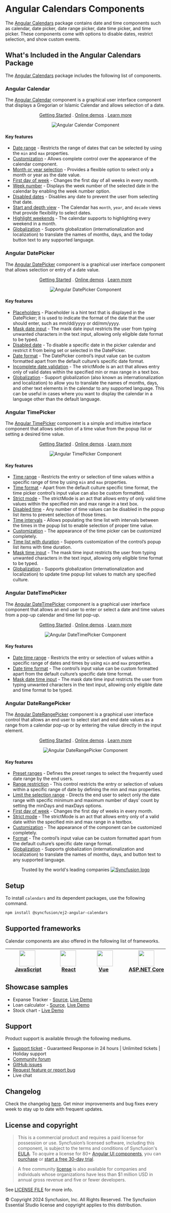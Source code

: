 # Angular Calendars Components

The [Angular Calendars](https://www.syncfusion.com/angular-components/angular-calendar?utm_source=npm&utm_medium=listing&utm_campaign=angular-calendar-npm) package contains date and time components such as calendar, date picker, date range picker, date time picker, and time picker. These components come with options to disable dates, restrict selection, and show custom events.

## What's Included in the Angular Calendars Package

The [Angular Calendars](https://www.syncfusion.com/angular-components/angular-calendar?utm_source=npm&utm_medium=listing&utm_campaign=angular-calendar-npm) package includes the following list of components.

### Angular Calendar

The [Angular Calendar](https://www.syncfusion.com/angular-components/angular-calendar?utm_source=npm&utm_medium=listing&utm_campaign=angular-calendar-npm) component is a graphical user interface component that displays a Gregorian or Islamic Calendar and allows selection of a date.

<p align="center">
  <a href="https://ej2.syncfusion.com/angular/documentation/calendar/getting-started/?utm_source=npm&utm_medium=listing&utm_campaign=angular-calendar-npm">Getting Started</a> .
  <a href="https://ej2.syncfusion.com/angular/demos/?utm_source=npm&utm_medium=listing&utm_campaign=angular-calendar-npm#/material/calendar/default">Online demos</a> .
  <a href="https://www.syncfusion.com/angular-components/angular-calendar?utm_source=npm&utm_medium=listing&utm_campaign=angular-calendar-npm">Learn more</a>
</p>

<p align="center">
<img alt="Angular Calendar Component" src="https://raw.githubusercontent.com/SyncfusionExamples/nuget-img/master/angular/angular-calendar.png">
</p>

#### Key features

* [Date range](https://ej2.syncfusion.com/angular/demos/?utm_source=npm&utm_campaign=calendar#/material/calendar/date-range) - Restricts the range of dates that can be selected by using the `min` and `max` properties.
* [Customization](https://ej2.syncfusion.com/angular/demos/?utm_source=npm&utm_campaign=calendar#/material/calendar/special-dates) - Allows complete control over the appearance of the calendar component.
* [Month or year selection](https://ej2.syncfusion.com/angular/documentation/calendar/calendar-views#calendar-views) - Provides a flexible option to select only a month or year as the date value.
* [First day of week](https://ej2.syncfusion.com/angular/documentation/calendar/how-to/change-the-first-day-of-week#change-the-first-day-of-week) - Changes the first day of all weeks in every month.
* [Week number](https://ej2.syncfusion.com/angular/documentation/calendar/how-to/render-the-calendar-with-week-numbers#render-calendar-with-week-number) - Displays the week number of the selected date in the calendar by enabling the week number option.
* [Disabled dates](https://ej2.syncfusion.com/angular/demos/?utm_source=npm&utm_campaign=calendar#/material/calendar/disabled) - Disables any date to prevent the user from selecting that date.
* [Start and depth view](https://ej2.syncfusion.com/angular/documentation/calendar/calendar-views#view-restriction) - The Calendar has `month`, `year`, and `decade` views that provide flexibility to select dates.
* [Highlight weekends](https://ej2.syncfusion.com/angular/documentation/calendar/customization#highlight-weekends) - The calendar supports to highlighting every weekend in a month.
* [Globalization](https://ej2.syncfusion.com/angular/documentation/calendar/globalization#globalization) - Supports globalization (internationalization and localization) to translate the names of months, days, and the today button text to any supported language.

### Angular DatePicker

The [Angular DatePicker](https://www.syncfusion.com/angular-components/angular-datepicker?utm_source=npm&utm_medium=listing&utm_campaign=angular-calendar-npm) component is a graphical user interface component that allows selection or entry of a date value.

<p align="center">
  <a href="https://ej2.syncfusion.com/angular/documentation/datepicker/getting-started/?utm_source=npm&utm_medium=listing&utm_campaign=angular-calendar-npm">Getting Started</a> .
  <a href="https://ej2.syncfusion.com/angular/demos/?utm_source=npm&utm_medium=listing&utm_campaign=angular-calendar-npm#/material/datepicker/default">Online demos</a> .
  <a href="https://www.syncfusion.com/angular-components/angular-datepicker?utm_source=npm&utm_medium=listing&utm_campaign=angular-calendar-npm">Learn more</a>
</p>

<p align="center">
<img alt="Angular DatePicker Component" src="https://raw.githubusercontent.com/SyncfusionExamples/nuget-img/master/angular/angular-datepicker.png">
</p>

#### Key features

* [Placeholders](https://ej2.syncfusion.com/angular/documentation/datepicker/how-to/disable-placeholder-readonly?utm_source=npm&utm_medium=listing&utm_campaign=angular-calendar-npm) - Placeholder is a hint text that is displayed in the DatePicker; it is used to indicate the format of the date that the user should enter, such as mm/dd/yyyy or dd/mm/yyyy.
* [Mask date input](https://ej2.syncfusion.com/angular/demos/?utm_source=npm&utm_medium=listing&utm_campaign=angular-calendar-npm#/material/datepicker/input-mask) - The mask date input restricts the user from typing unwanted characters in the text input, allowing only eligible date format to be typed.
* [Disabled date](https://ej2.syncfusion.com/angular/demos/?utm_source=npm&utm_medium=listing&utm_campaign=angular-calendar-npm#/material/datepicker/disabled) - To disable a specific date in the picker calendar and restrict it from being set or selected in the DatePicker.
* [Date format](https://ej2.syncfusion.com/angular/demos/?utm_source=npm&utm_medium=listing&utm_campaign=angular-calendar-npm#/material/datepicker/date-format) - The DatePicker control’s input value can be custom formatted apart from the default culture’s specific date format.
* [Incomplete date validation](https://ej2.syncfusion.com/angular/documentation/datepicker/strict-mode?utm_source=npm&utm_medium=listing&utm_campaign=angular-calendar-npm) - The strictMode is an act that allows entry only of valid dates within the specified min or max range in a text box.
* [Globalization](https://ej2.syncfusion.com/angular/documentation/datepicker/globalization?utm_source=npm&utm_medium=listing&utm_campaign=angular-calendar-npm) - Support globalization (also known as internationalization and localization) to allow you to translate the names of months, days, and other text elements in the calendar to any supported language. This can be useful in cases where you want to display the calendar in a language other than the default language.

### Angular TimePicker

The [Angular TimePicker](https://www.syncfusion.com/angular-components/angular-timepicker?utm_source=npm&utm_medium=listing&utm_campaign=angular-calendar-npm) component is a simple and intuitive interface component that allows selection of a time value from the popup list or setting a desired time value.

<p align="center">
  <a href="https://ej2.syncfusion.com/angular/documentation/timepicker/getting-started/?utm_source=npm&utm_medium=listing&utm_campaign=angular-calendar-npm">Getting Started</a> .
  <a href="https://ej2.syncfusion.com/angular/demos/?utm_source=npm&utm_medium=listing&utm_campaign=angular-calendar-npm#/material/timepicker/default">Online demos</a> .
  <a href="https://www.syncfusion.com/angular-components/angular-timepicker?utm_source=npm&utm_medium=listing&utm_campaign=angular-calendar-npm">Learn more</a>
</p>

<p align="center">
<img alt="Angular TimePicker Component" src="https://raw.githubusercontent.com/SyncfusionExamples/nuget-img/master/angular/angular-timepicker.png">
</p>

#### Key features

* [Time range](https://ej2.syncfusion.com/angular/demos/?utm_source=npm&utm_campaign=timepicker#/material/timepicker/time-range) - Restricts the entry or selection of time values within a specific range of time by using `min` and `max` properties.
* [Time format](https://ej2.syncfusion.com/angular/demos/?utm_source=npm&utm_campaign=timepicker#/material/timepicker/time-format) - Apart from the default culture specific time format, the time picker control’s input value can also be custom formatted.
* [Strict mode](https://ej2.syncfusion.com/angular/documentation/timepicker/strict-mode#timepicker) - The strictMode is an act that allows entry of only valid time values within the specified min and max range in a text box.
* [Disabled time](https://ej2.syncfusion.com/angular/demos/?utm_source=npm&utm_campaign=timepicker#/material/timepicker/list-formatting) - Any number of time values can be disabled in the popup list items to prevent selection of those times.
* [Time intervals](https://ej2.syncfusion.com/angular/demos/?utm_source=npm&utm_campaign=timepicker#/material/timepicker/list-formatting) -  Allows populating the time list with intervals between the times in the popup list to enable selection of proper time value.
* [Customization](https://ej2.syncfusion.com/angular/documentation/timepicker/how-to/css-customization#css-customization) - The appearance of the time picker can be customized completely.
* [Time list with duration](https://ej2.syncfusion.com/angular/demos/?utm_source=npm&utm_campaign=timepicker#/material/timepicker/list-formatting) - Supports customization of the control’s popup list items with time duration.
* [Mask time input](https://ej2.syncfusion.com/angular/demos/#/material/timepicker/input-mask) - The mask time input restricts the user from typing unwanted characters in the text input, allowing only eligible time format to be typed.
* [Globalization](https://ej2.syncfusion.com/angular/documentation/timepicker/globalization#globalization) - Supports globalization (internationalization and localization) to update time popup list values to match any specified culture.

### Angular DateTimePicker

The [Angular DateTimePicker](https://www.syncfusion.com/angular-components/angular-datetime-picker?utm_source=npm&utm_medium=listing&utm_campaign=angular-calendar-npm) component is a graphical user interface component that allows an end user to enter or select a date and time values from a pop-up calendar and time list pop-up.

<p align="center">
  <a href="https://ej2.syncfusion.com/angular/documentation/datetimepicker/getting-started/?utm_source=npm&utm_medium=listing&utm_campaign=angular-calendar-npm">Getting Started</a> .
  <a href="https://ej2.syncfusion.com/angular/demos/?utm_source=npm&utm_medium=listing&utm_campaign=angular-calendar-npm#/material/datetimepicker/default">Online demos</a> .
  <a href="https://www.syncfusion.com/angular-components/angular-datetime-picker?utm_source=npm&utm_medium=listing&utm_campaign=angular-calendar-npm">Learn more</a>
</p>

<p align="center">
<img alt="Angular DateTimePicker Component" src="https://raw.githubusercontent.com/SyncfusionExamples/nuget-img/master/angular/angular-datetimepicker.png">
</p>

#### Key features

* [Date time range](https://ej2.syncfusion.com/angular/demos/?utm_source=npm&utm_campaign=datetimepicker#/material/datetimepicker/range) - Restricts the entry or selection of values within a specific range of dates and times by using `min` and `max` properties.
* [Date time format](https://ej2.syncfusion.com/angular/demos/?utm_source=npm&utm_campaign=datetimepicker#/material/datetimepicker/date-time-format) - The control’s input value can be custom formatted apart from the default culture’s specific date time format.
* [Mask date time input](https://ej2.syncfusion.com/angular/demos/#/material/datetimepicker/input-mask) - The mask date time input restricts the user from typing unwanted characters in the text input, allowing only eligible date and time format to be typed.

### Angular DateRangePicker

The [Angular DateRangePicker](https://www.syncfusion.com/angular-components/angular-daterangepicker?utm_source=npm&utm_medium=listing&utm_campaign=angular-calendar-npm) component is a graphical user interface control that allows an end user to select start and end date values as a range from a calendar pop-up or by entering the value directly in the input element.

<p align="center">
  <a href="https://ej2.syncfusion.com/angular/documentation/daterangepicker/getting-started/?utm_source=npm&utm_medium=listing&utm_campaign=angular-calendar-npm">Getting Started</a> .
  <a href="https://ej2.syncfusion.com/angular/demos/?utm_source=npm&utm_medium=listing&utm_campaign=angular-calendar-npm#/material/daterangepicker/default">Online demos</a> .
  <a href="https://www.syncfusion.com/angular-components/angular-daterangepicker?utm_source=npm&utm_medium=listing&utm_campaign=angular-calendar-npm">Learn more</a>
</p>

<p align="center">
<img alt="Angular DateRangePicker Component" src="https://raw.githubusercontent.com/SyncfusionExamples/nuget-img/master/angular/angular-daterangepicker.png">
</p>

#### Key features

* [Preset ranges](https://ej2.syncfusion.com/angular/demos/?utm_source=npm&utm_campaign=daterangepicker#/material/daterangepicker/presets) - Defines the preset ranges to select the frequently used date range by the end users.
* [Range restriction](https://ej2.syncfusion.com/angular/demos/?utm_source=npm&utm_campaign=daterangepicker#/material/daterangepicker/date-range) - This control restricts the entry or selection of values within a specific range of date by defining the min and max properties.
* [Limit the selection range](https://ej2.syncfusion.com/angular/demos/?utm_source=npm&utm_campaign=daterangepicker#/material/daterangepicker/day-span) - Directs the end user to select only the date range with specific minimum and maximum number of days’ count by setting the minDays and maxDays options.
* [First day of week](https://ej2.syncfusion.com/angular/documentation/daterangepicker/customization#first-day-of-week) - Changes the first day of weeks in every month.
* [Strict mode](https://ej2.syncfusion.com/angular/documentation/daterangepicker/range-selection#strict-mode) - The strictMode is an act that allows entry only of a valid date within the specified min and max range in a textbox.
* [Customization](https://ej2.syncfusion.com/angular/documentation/daterangepicker/customization#daterangepicker) - The appearance of the component can be customized completely.
* [Format](https://ej2.syncfusion.com/angular/demos/?utm_source=npm&utm_campaign=daterangepicker#/material/daterangepicker/date-format) - The control’s input value can be custom formatted apart from the default culture’s specific date range format.
* [Globalization](https://ej2.syncfusion.com/angular/documentation/daterangepicker/globalization#globalization) - Supports globalization (internationalization and localization) to translate the names of months, days, and button text to any supported language.

<p align="center">
Trusted by the world's leading companies
  <a href="https://www.syncfusion.com/">
    <img src="https://raw.githubusercontent.com/SyncfusionExamples/nuget-img/master/syncfusion/syncfusion-trusted-companies.webp" alt="Syncfusion logo">
  </a>
</p>

## Setup

To install `calendars` and its dependent packages, use the following command.

```sh
npm install @syncfusion/ej2-angular-calendars
```

## Supported frameworks

Calendar components are also offered in the following list of frameworks.

| [<img src="https://ej2.syncfusion.com/github/images/js.svg" height="50" />](https://www.syncfusion.com/javascript-ui-controls?utm_medium=listing&utm_source=github)<br/>&nbsp;&nbsp;&nbsp;&nbsp;&nbsp;[JavaScript](https://www.syncfusion.com/javascript-ui-controls?utm_medium=listing&utm_source=github)&nbsp;&nbsp;&nbsp;&nbsp; | [<img src="https://ej2.syncfusion.com/github/images/react.svg"  height="50" />](https://www.syncfusion.com/react-ui-components?utm_medium=listing&utm_source=github)<br/>&nbsp;&nbsp;&nbsp;&nbsp;&nbsp;&nbsp;&nbsp;[React](https://www.syncfusion.com/react-ui-components?utm_medium=listing&utm_source=github)&nbsp;&nbsp;&nbsp;&nbsp;&nbsp;&nbsp; | [<img src="https://ej2.syncfusion.com/github/images/vue.svg" height="50" />](https://www.syncfusion.com/vue-ui-components?utm_medium=listing&utm_source=github)<br/>&nbsp;&nbsp;&nbsp;&nbsp;&nbsp;&nbsp;&nbsp;[Vue](https://www.syncfusion.com/vue-ui-components?utm_medium=listing&utm_source=github)&nbsp;&nbsp;&nbsp;&nbsp;&nbsp;&nbsp;&nbsp;&nbsp;&nbsp; | [<img src="https://ej2.syncfusion.com/github/images/netcore.svg" height="50" />](https://www.syncfusion.com/aspnet-core-ui-controls?utm_medium=listing&utm_source=github)<br/>&nbsp;&nbsp;[ASP.NET&nbsp;Core](https://www.syncfusion.com/aspnet-core-ui-controls?utm_medium=listing&utm_source=github)&nbsp;&nbsp; | [<img src="https://ej2.syncfusion.com/github/images/netmvc.svg" height="50" />](https://www.syncfusion.com/aspnet-mvc-ui-controls?utm_medium=listing&utm_source=github)<br/>&nbsp;&nbsp;[ASP.NET&nbsp;MVC](https://www.syncfusion.com/aspnet-mvc-ui-controls?utm_medium=listing&utm_source=github)&nbsp;&nbsp; | 
| :-----: | :-----: | :-----: | :-----: | :-----: |

## Showcase samples

* Expanse Tracker - [Source](https://github.com/syncfusion/ej2-showcase-angular-expensetracker), [Live Demo](https://ej2.syncfusion.com/showcase/angular/expensetracker/#/dashboard?utm_source=npm&utm_campaign=daterangepicker)
* Loan calculator - [Source](https://github.com/syncfusion/ej2-showcase-angular-loancalculator), [Live Demo](https://ej2.syncfusion.com/showcase/angular/loancalculator/?utm_source=npm&utm_campaign=datepicker)
* Stock chart - [Live Demo](https://ej2.syncfusion.com/showcase/angular/stockchart/#/stockChart?utm_source=npm&utm_campaign=daterangepicker)

## Support

Product support is available through the following mediums.

* [Support ticket](https://support.syncfusion.com/support/tickets/create) - Guaranteed Response in 24 hours | Unlimited tickets | Holiday support
* [Community forum](https://www.syncfusion.com/forums/essential-js2?utm_source=npm&utm_medium=listing&utm_campaign=angular-calendar-npm)
* [GitHub issues](https://github.com/syncfusion/ej2-angular-ui-components/issues/new)
* [Request feature or report bug](https://www.syncfusion.com/feedback/angular?utm_source=npm&utm_medium=listing&utm_campaign=angular-calendar-npm)
* Live chat

## Changelog

Check the changelog [here](https://github.com/syncfusion/ej2-angular-ui-components/blob/master/components/calendars/CHANGELOG.md). Get minor improvements and bug fixes every week to stay up to date with frequent updates.

## License and copyright

> This is a commercial product and requires a paid license for possession or use. Syncfusion’s licensed software, including this component, is subject to the terms and conditions of Syncfusion's [EULA](https://www.syncfusion.com/eula/es/). To acquire a license for 80+ [Angular UI components](https://www.syncfusion.com/angular-components), you can [purchase](https://www.syncfusion.com/sales/products) or [start a free 30-day trial](https://www.syncfusion.com/account/manage-trials/start-trials).

> A free community [license](https://www.syncfusion.com/products/communitylicense) is also available for companies and individuals whose organizations have less than $1 million USD in annual gross revenue and five or fewer developers.

See [LICENSE FILE](https://github.com/syncfusion/ej2-angular-ui-components/blob/master/license) for more info.

© Copyright 2024 Syncfusion, Inc. All Rights Reserved. The Syncfusion Essential Studio license and copyright applies to this distribution.